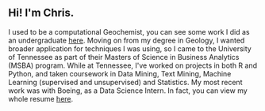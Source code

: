 ## Hi! I'm Chris.

I used to be a computational Geochemist, you can see some work I did as an undergraduate [here](http://ammin.geoscienceworld.org/content/102/4/804). Moving on from my degree in Geology, I wanted broader application for techniques I was using, so I came to the University of Tennessee as part of their Masters of Science in Business Analytics (MSBA) program. While at Tennessee, I've worked on projects in both R and Python, and taken coursework in Data Mining, Text Mining, Machine Learning (supervised and unsupervised) and Statistics. My most recent work was with Boeing, as a Data Science Intern. In fact, you can view my whole resume [here](http://cshurt.github.io/Resume.pdf).


